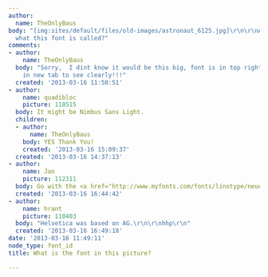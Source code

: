 ```yaml
---
author:
  name: TheOnlyBaus
body: "[img:sites/default/files/old-images/astronaut_6125.jpg]\r\n\r\nAnyone know
  what this font is called?"
comments:
- author:
    name: TheOnlyBaus
  body: "Sorry,  I dint know it would be this big, font is in top right corner\r\nOR\r\nOpen
    in new tab to see clearly!!!"
  created: '2013-03-16 11:50:51'
- author:
    name: quadibloc
    picture: 118515
  body: It might be Nimbus Sans Light.
  children:
  - author:
      name: TheOnlyBaus
    body: YES Thank You!
    created: '2013-03-16 15:09:37'
  created: '2013-03-16 14:37:13'
- author:
    name: Jan
    picture: 112311
  body: Go with the <a href="http://www.myfonts.com/fonts/linotype/neue-helvetica/">original</a>.
  created: '2013-03-16 16:44:42'
- author:
    name: hrant
    picture: 110403
  body: "Helvetica was based on AG.\r\n\r\nhhp\r\n"
  created: '2013-03-16 16:49:18'
date: '2013-03-16 11:49:11'
node_type: font_id
title: What is the font in this picture?

---
```

